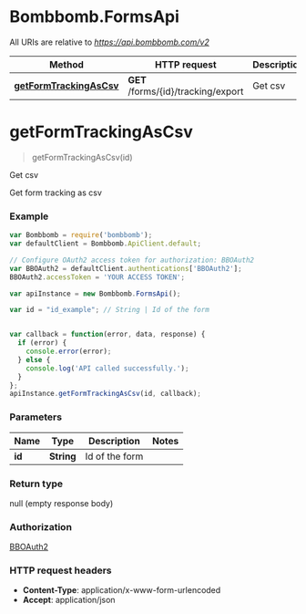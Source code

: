 # Bombbomb.FormsApi

All URIs are relative to *https://api.bombbomb.com/v2*

Method | HTTP request | Description
------------- | ------------- | -------------
[**getFormTrackingAsCsv**](FormsApi.md#getFormTrackingAsCsv) | **GET** /forms/{id}/tracking/export | Get csv


<a name="getFormTrackingAsCsv"></a>
# **getFormTrackingAsCsv**
> getFormTrackingAsCsv(id)

Get csv

Get form tracking as csv

### Example
```javascript
var Bombbomb = require('bombbomb');
var defaultClient = Bombbomb.ApiClient.default;

// Configure OAuth2 access token for authorization: BBOAuth2
var BBOAuth2 = defaultClient.authentications['BBOAuth2'];
BBOAuth2.accessToken = 'YOUR ACCESS TOKEN';

var apiInstance = new Bombbomb.FormsApi();

var id = "id_example"; // String | Id of the form


var callback = function(error, data, response) {
  if (error) {
    console.error(error);
  } else {
    console.log('API called successfully.');
  }
};
apiInstance.getFormTrackingAsCsv(id, callback);
```

### Parameters

Name | Type | Description  | Notes
------------- | ------------- | ------------- | -------------
 **id** | **String**| Id of the form | 

### Return type

null (empty response body)

### Authorization

[BBOAuth2](../README.md#BBOAuth2)

### HTTP request headers

 - **Content-Type**: application/x-www-form-urlencoded
 - **Accept**: application/json


